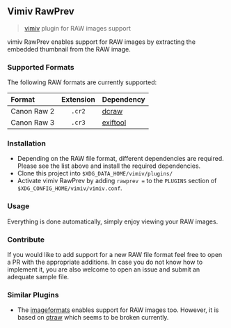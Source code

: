 ## Vimiv RawPrev
> [vimiv](https://github.com/karlch/vimiv-qt) plugin for RAW images support

vimiv RawPrev enables support for RAW images by extracting the embedded thumbnail from the RAW image.

### Supported Formats
The following RAW formats are currently supported:

| **Format**  | **Extension** | **Dependency**                           |
| :---        | :---:         | :---                                     |
| Canon Raw 2 | `.cr2`        | [dcraw](https://www.dechifro.org/dcraw/) |
| Canon Raw 3 | `.cr3`        | [exiftool](https://exiftool.org/)        |

### Installation
- Depending on the RAW file format, different dependencies are required. Please see the list above and install the required dependencies.
- Clone this project into `$XDG_DATA_HOME/vimiv/plugins/`
- Activate vimiv RawPrev by adding `rawprev =` to the `PLUGINS` section of `$XDG_CONFIG_HOME/vimiv/vimiv.conf`.

### Usage
Everything is done automatically, simply enjoy viewing your RAW images.

### Contribute
If you would like to add support for a new RAW file format feel free to open a PR with the appropriate additions. In case you do not know how to implement it, you are also welcome to open an issue and submit an adequate sample file.

### Similar Plugins
- The [imageformats](https://karlch.github.io/vimiv-qt/documentation/configuration/plugins.html#imageformats) enables support for RAW images too. However, it is based on [qtraw](https://gitlab.com/mardy/qtraw) which seems to be broken currently.

